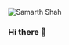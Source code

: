![Samarth Shah](https://github.com/sxmxr/sxmxr/blob/main/White%20and%20Black%20Minimalist%20Modelling%20Portfolio%20Presentation.gif)
### Hi there 👋

<!--
**sxmxr/sxmxr** is a ✨ _special_ ✨ repository because its `README.md` (this file) appears on your GitHub profile.

Here are some ideas to get you started:

- 🔭 I’m currently working on ...
- 🌱 I’m currently learning ...
- 👯 I’m looking to collaborate on ...
- 🤔 I’m looking for help with ...
- 💬 Ask me about ...
- 📫 How to reach me: ...
- 😄 Pronouns: ...
- ⚡ Fun fact: ...
-->
